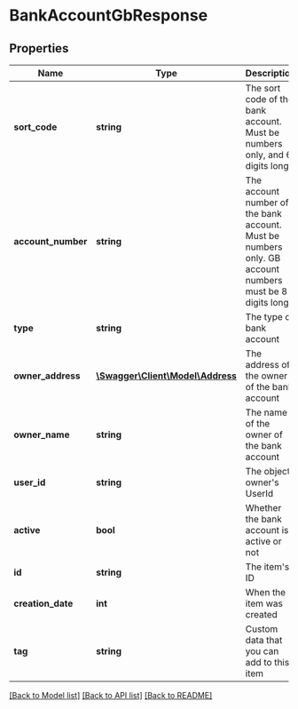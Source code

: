 # BankAccountGbResponse

## Properties
Name | Type | Description | Notes
------------ | ------------- | ------------- | -------------
**sort_code** | **string** | The sort code of the bank account. Must be numbers only, and 6 digits long | [optional] 
**account_number** | **string** | The account number of the bank account. Must be numbers only. GB account numbers must be 8 digits long | [optional] 
**type** | **string** | The type of bank account | [optional] 
**owner_address** | [**\Swagger\Client\Model\Address**](Address.md) | The address of the owner of the bank account | [optional] 
**owner_name** | **string** | The name of the owner of the bank account | [optional] 
**user_id** | **string** | The object owner&#39;s UserId | [optional] 
**active** | **bool** | Whether the bank account is active or not | [optional] 
**id** | **string** | The item&#39;s ID | [optional] 
**creation_date** | **int** | When the item was created | [optional] 
**tag** | **string** | Custom data that you can add to this item | [optional] 

[[Back to Model list]](../README.md#documentation-for-models) [[Back to API list]](../README.md#documentation-for-api-endpoints) [[Back to README]](../README.md)


